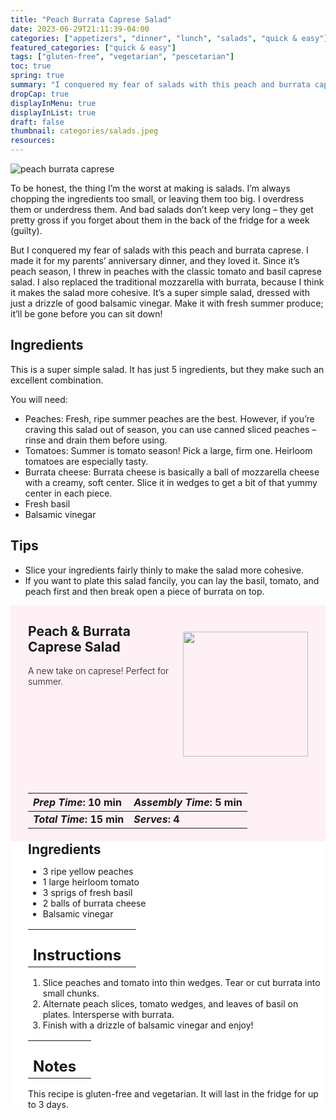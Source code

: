 ```yaml
---
title: "Peach Burrata Caprese Salad"
date: 2023-06-29T21:11:39-04:00
categories: ["appetizers", "dinner", "lunch", "salads", "quick & easy"]
featured_categories: ["quick & easy"]
tags: ["gluten-free", "vegetarian", "pescetarian"]
toc: true
spring: true
summary: "I conquered my fear of salads with this peach and burrata caprese. I made it for my parents’ anniversary dinner, and they loved it. Since it’s peach season, I threw in peaches with the classic tomato and basil caprese salad. I also replaced the traditional mozzarella with burrata, because I think it makes the salad more cohesive. It’s a super simple salad, dressed with just a drizzle of good balsamic vinegar."
dropCap: true
displayInMenu: true
displayInList: true
draft: false
thumbnail: categories/salads.jpeg
resources:
---
```


![peach burrata caprese](../../categories/salads.jpeg)

To be honest, the thing I’m the worst at making is salads. I’m always chopping the ingredients too small, or leaving them too big. I overdress them or underdress them. And bad salads don’t keep very long – they get pretty gross if you forget about them in the back of the fridge for a week (guilty).

But I conquered my fear of salads with this peach and burrata caprese. I made it for my parents’ anniversary dinner, and they loved it. Since it’s peach season, I threw in peaches with the classic tomato and basil caprese salad. I also replaced the traditional mozzarella with burrata, because I think it makes the salad more cohesive. It’s a super simple salad, dressed with just a drizzle of good balsamic vinegar. Make it with fresh summer produce; it’ll be gone before you can sit down!

## Ingredients

This is a super simple salad. It has just 5 ingredients, but they make such an excellent combination.

You will need:

- Peaches: Fresh, ripe summer peaches are the best. However, if you’re craving this salad out of season, you can use canned sliced peaches – rinse and drain them before using.
- Tomatoes: Summer is tomato season! Pick a large, firm one. Heirloom tomatoes are especially tasty.
- Burrata cheese: Burrata cheese is basically a ball of mozzarella cheese with a creamy, soft center. Slice it in wedges to get a bit of that yummy center in each piece.
- Fresh basil
- Balsamic vinegar

## Tips

- Slice your ingredients fairly thinly to make the salad more cohesive.
- If you want to plate this salad fancily, you can lay the basil, tomato, and peach first and then break open a piece of burrata on top.

<div style = "background-color: lavenderblush;"  id = "recipe"> 
<div style = "background-color:lavenderblush; padding-left:2em; margin-top:0; margin-bottom:0;">

<div style="display:flex; align-items:center; justify-content:space-between; padding-right:2em"><div style = "margin-bottom:10em;"><h2>Peach & Burrata Caprese Salad</h2><p style = "font-weight: 300;">A new take on caprese! Perfect for summer.</p></div> <img src="../../categories/salads.jpeg"  width="200em" height="200em"> </div>

| _Prep Time_: 10 min  | _Assembly Time_: 5 min  |
| :--- | :--- |
| **_Total Time_: 15 min** | **_Serves_: 4**  |

</div>
<div style="background-color: white; padding-left:2em; border-width:3px; border-color:lavenderblush; margin-top:0;">
 <div><h2 style = "margin-top:1em; margin-bottom:0;" >Ingredients</h2></div>

- 3 ripe yellow peaches
- 1 large heirloom tomato
- 3 sprigs of fresh basil
- 2 balls of burrata cheese
- Balsamic vinegar

|   |    |
| :--- | :--- |
| <div><h2 style = "margin-top:1em; margin-bottom:0;" >Instructions</h2></div>|   |

1. Slice peaches and tomato into thin wedges. Tear or cut burrata into small chunks.
2. Alternate peach slices, tomato wedges, and leaves of basil on plates. Intersperse with burrata.
3. Finish with a drizzle of balsamic vinegar and enjoy!

|   |    |
| :--- | :--- |
| <div><h2 style = "margin-top:1em; margin-bottom:0;" >Notes</h2></div>|   |

This recipe is gluten-free and vegetarian. It will last in the fridge for up to 3 days.

</div>
</div>